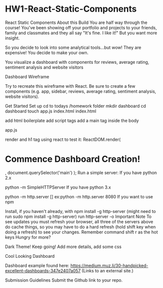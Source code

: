 # HW1-React-Static-Components
React Static Components
About this Build
You are half way through the course! You've been showing off your portfolio and projects to your friends, family and classmates and they all say "It's fine. I like it!" But you want more insight.

So you decide to look into some analytical tools...but wow! They are expensive! You decide to make your own.

You visualize a dashboard with components for reviews, average rating, sentiment analysis and website visitors

Dashboard Wireframe

Try to recreate this wireframe with React. Be sure to create a few components (e.g. app, sidebar, reviews, average rating, sentiment analysis, website visitors).

Get Started
Set up
cd to todays /homework folder
mkdir dashboard
cd dashboard
touch app.js index.html
index.html

add html boilerplate
add script tags
add a main tag inside the body
<script src="https://cdnjs.cloudflare.com/ajax/libs/react/16.3.2/umd/react.production.min.js"></script>
<script src="https://cdnjs.cloudflare.com/ajax/libs/react-dom/16.3.2/umd/react-dom.production.min.js"></script>
<script src="https://cdnjs.cloudflare.com/ajax/libs/babel-standalone/6.26.0/babel.min.js"></script>
<script type="text/babel" src="app.js"></script>
app.js

render and h1 tag using react to test it:
ReactDOM.render(
  <h1>Commence Dashboard Creation!</h1>,
  document.querySelector('main')
);
Run a simple server:
If you have python 2.x

python -m SimpleHTTPServer
If you have python 3.x

python -m http.server [<portNo>] ex:python -m http.server 8080
If you want to use npm

Install, if you haven't already, with npm install -g http-server (might need to run sudo npm install -g http-server)
run http-server -o
Important Note
To see updates you must refresh your browser, all three of the servers above do cache things, so you may have to do a hard refresh (hold shift key when doing a refresh) to see your changes. Remember command shift r as the hot keys
Hungry for more?
 

Dark Theme!
Keep going! Add more details, add some css

Cool Looking Dashboard

Dashboard example found here: https://medium.muz.li/30-handpicked-excellent-dashboards-347e2407a057 (Links to an external site.)

 

Submission Guidelines
Submit the Github link to your repo.